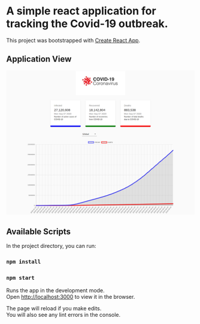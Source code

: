 
# A simple react application for tracking the Covid-19 outbreak.

This project was bootstrapped with [Create React App](https://github.com/facebook/create-react-app).

## Application View
![alt text](https://github.com/samirghouri/Covid-19-Tracker/blob/master/src/screenshot.png?raw=true)

## Available Scripts

In the project directory, you can run:

### `npm install`
### `npm start`

Runs the app in the development mode.<br />
Open [http://localhost:3000](http://localhost:3000) to view it in the browser.

The page will reload if you make edits.<br />
You will also see any lint errors in the console.

